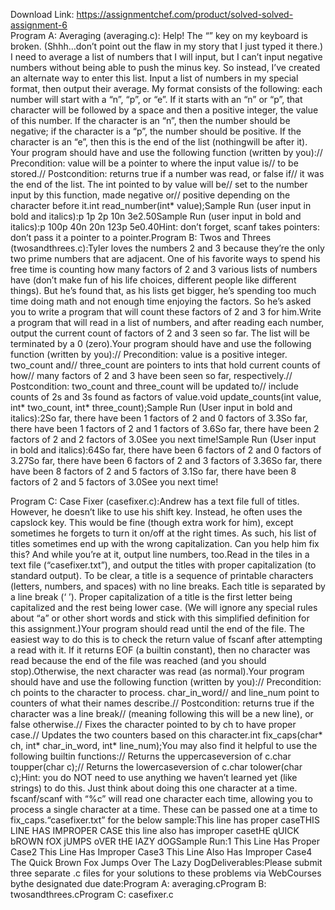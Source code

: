 Download Link: https://assignmentchef.com/product/solved-solved-assignment-6
<br>
Program A: Averaging (averaging.c): Help! The “” key on my keyboard is broken. (Shhh…don’t point out the flaw in my story that I just typed it there.) I need to average a list of numbers that I will input, but I can’t input negative numbers without being able to push the minus key. So instead, I’ve created an alternate way to enter this list. Input a list of numbers in my special format, then output their average. My format consists of the following: each number will start with a “n”, “p”, or “e”. If it starts with an “n” or “p”, that character will be followed by a space and then a positive integer, the value of this number. If the character is an “n”, then the number should be negative; if the character is a “p”, the number should be positive. If the character is an “e”, then this is the end of the list (nothingwill be after it). Your program should have and use the following function (written by you):// Precondition: value will be a pointer to where the input value is// to be stored.// Postcondition: returns true if a number was read, or false if// it was the end of the list. The int pointed to by value will be// set to the number input by this function, made negative or// positive depending on the character before it.int read_number(int* value);Sample Run (user input in bold and italics):p 1p 2p 10n 3e2.50Sample Run (user input in bold and italics):p 100p 40n 20n 123p 5e0.40Hint: don’t forget, scanf takes pointers: don’t pass it a pointer to a pointer.Program B: Twos and Threes (twosandthrees.c):Tyler loves the numbers 2 and 3 because they’re the only two prime numbers that are adjacent. One of his favorite ways to spend his free time is counting how many factors of 2 and 3 various lists of numbers have (don’t make fun of his life choices, different people like different things). But he’s found that, as his lists get bigger, he’s spending too much time doing math and not enough time enjoying the factors. So he’s asked you to write a program that will count these factors of 2 and 3 for him.Write a program that will read in a list of numbers, and after reading each number, output the current count of factors of 2 and 3 seen so far. The list will be terminated by a 0 (zero).Your program should have and use the following function (written by you):// Precondition: value is a positive integer. two_count and// three_count are pointers to ints that hold current counts of how// many factors of 2 and 3 have been seen so far, respectively.// Postcondition: two_count and three_count will be updated to// include counts of 2s and 3s found as factors of value.void update_counts(int value, int* two_count, int* three_count);Sample Run (User input in bold and italics):2So far, there have been 1 factors of 2 and 0 factors of 3.3So far, there have been 1 factors of 2 and 1 factors of 3.6So far, there have been 2 factors of 2 and 2 factors of 3.0See you next time!Sample Run (User input in bold and italics):64So far, there have been 6 factors of 2 and 0 factors of 3.27So far, there have been 6 factors of 2 and 3 factors of 3.36So far, there have been 8 factors of 2 and 5 factors of 3.1So far, there have been 8 factors of 2 and 5 factors of 3.0See you next time!

Program C: Case Fixer (casefixer.c):Andrew has a text file full of titles. However, he doesn’t like to use his shift key. Instead, he often uses the capslock key. This would be fine (though extra work for him), except sometimes he forgets to turn it on/off at the right times. As such, his list of titles sometimes end up with the wrong capitalization. Can you help him fix this? And while you’re at it, output line numbers, too.Read in the tiles in a text file (“casefixer.txt”), and output the titles with proper capitalization (to standard output). To be clear, a title is a sequence of printable characters (letters, numbers, and spaces) with no line breaks. Each title is separated by a line break (‘
’). Proper capitalization of a title is the first letter being capitalized and the rest being lower case. (We will ignore any special rules about “a” or other short words and stick with this simplified definition for this assignment.)Your program should read until the end of the file. The easiest way to do this is to check the return value of fscanf after attempting a read with it. If it returns EOF (a builtin constant), then no character was read because the end of the file was reached (and you should stop).Otherwise, the next character was read (as normal).Your program should have and use the following function (written by you):// Precondition: ch points to the character to process. char_in_word// and line_num point to counters of what their names describe.// Postcondition: returns true if the character was a line break// (meaning following this will be a new line), or false otherwise.// Fixes the character pointed to by ch to have proper case.// Updates the two counters based on this character.int fix_caps(char* ch, int* char_in_word, int* line_num);You may also find it helpful to use the following builtin functions:// Returns the uppercaseversion of c.char toupper(char c);// Returns the lowercaseversion of c.char tolower(char c);Hint: you do NOT need to use anything we haven’t learned yet (like strings) to do this. Just think about doing this one character at a time. fscanf/scanf with “%c” will read one character each time, allowing you to process a single character at a time. These can be passed one at a time to fix_caps.“casefixer.txt” for the below sample:This line has proper caseTHIS LINE HAS IMPROPER CASE this line also has improper casetHE qUICK bROWN fOX jUMPS oVER tHE lAZY dOGSample Run:1 This Line Has Proper Case2 This Line Has Improper Case3 This Line Also Has Improper Case4 The Quick Brown Fox Jumps Over The Lazy DogDeliverables:Please submit three separate .c files for your solutions to these problems via WebCourses bythe designated due date:Program A: averaging.cProgram B: twosandthrees.cProgram C: casefixer.c